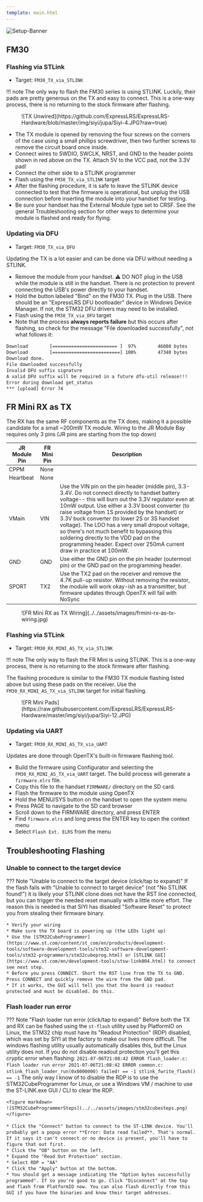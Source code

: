 ```yaml
---
template: main.html
---
```


![Setup-Banner](https://raw.githubusercontent.com/ExpressLRS/ExpressLRS-hardware/master/img/quick-start.png)

## FM30

### Flashing via STLink

- Target: `FM30_TX_via_STLINK`

!!! note
    The only way to flash the FM30 series is using STLINK. Luckily, their pads are pretty generous on the TX and easy to connect. This is a one-way process, there is no returning to the stock firmware after flashing. 

<figure markdown>
![TX Unwired](https://github.com/ExpressLRS/ExpressLRS-Hardware/blob/master/img/siyi/jupa/Siyi-4.JPG?raw=true)
</figure>

* The TX module is opened by removing the four screws on the corners of the case using a small phillips screwdriver, then two further screws to remove the circuit board once inside.
* Connect wires to SWDIO, SWCLK, NRST, and GND to the header points shown in red above on the TX. Attach 5V to the VCC pad, not the 3.3V pad!
* Connect the other side to a STLINK programmer
* Flash using the `FM30_TX_via_STLINK` target
* After the flashing procedure, it is safe to leave the STLINK device connected to test that the firmware is operational, but unplug the USB connection before inserting the module into your handset for testing.
* Be sure your handset has the External Module type set to CRSF. See the general Troubleshooting section for other ways to determine your module is flashed and ready for flying.

### Updating via DFU

- Target: `FM30_TX_via_DFU`

Updating the TX is a lot easier and can be done via DFU without needing a STLINK.

* Remove the module from your handset. ⚠️ DO NOT plug in the USB while the module is still in the handset. There is no protection to prevent connecting the USB's power directly to your handset.
* Hold the button labeled "Bind" on the FM30 TX. Plug in the USB. There should be an "ExpressLRS DFU bootloader" device in Windows Device Manager. If not, the STM32 DFU drivers may need to be installed.
* Flash using the `FM30_TX_via_DFU` target
* Note that the process **always reports failure** but this occurs after flashing, so check for the message "File downloaded successfully", not what follows it:
```
Download        [======================== ]  97%        46080 bytes
Download        [=========================] 100%        47340 bytes
Download done.
File downloaded successfully
Invalid DFU suffix signature
A valid DFU suffix will be required in a future dfu-util release!!!
Error during download get_status
*** [upload] Error 74
```

## FR Mini RX as TX

The RX has the same RF components as the TX does, making it a possible candidate for a small ~200mW TX module. Wiring to the JR Module Bay requires only 3 pins (JR pins are starting from the top down)

JR Module Pin | FR Mini Pin | Description
|--|--|--|
| CPPM | None | |
| Heartbeat | None | |
| VMain | VIN | Use the VIN pin on the pin header (middle pin), 3.3-3.4V. Do not connect directly to handset battery voltage-- this will burn out the 3.3V regulator even at 10mW output. Use either a 3.3V boost converter (to raise voltage from 1S provided by the handset) or 3.3V buck converter (to lower 2S or 3S handset voltage). The LDO has a very small dropout voltage, so there's not much benefit to bypassing this soldering directly to the VDD pad on the programming header. Expect over 250mA current draw in practice at 100mW. |
| GND | GND | Use either the GND pin on the pin header (outermost pin) or the GND pad on the programming header.
| SPORT | TX2 | Use the TX2 pad on the receiver and remove the 4.7K pull-up resistor. Without removing the resistor, the module will work okay-ish as a transmitter, but firmware updates through OpenTX will fail with NoSync

<figure markdown>
![FR Mini RX as TX Wiring](../../assets/images/frmini-rx-as-tx-wiring.jpg)
</figure>

### Flashing via STLink

- Target: `FM30_RX_MINI_AS_TX_via_STLINK`

!!! note
    The only way to flash the FR Mini is using STLINK. This is a one-way process, there is no returning to the stock firmware after flashing. 
    
The flashing procedure is similar to the FM30 TX module flashing listed above but using these pads on the receiver. Use the `FM30_RX_MINI_AS_TX_via_STLINK` target for initial flashing.

<figure markdown>
![FR Mini Pads](https://raw.githubusercontent.com/ExpressLRS/ExpressLRS-Hardware/master/img/siyi/jupa/Siyi-12.JPG)
</figure>

### Updating via UART

- Target: `FM30_RX_MINI_AS_TX_via_UART`

Updates are done through OpenTX's built-in firmware flashing tool.

* Build the firmware using Configurator and selecting the `FM30_RX_MINI_AS_TX_via_UART` target. The build process will generate a `firmware.elrs` file.
* Copy this file to the handset `FIRMWARE/` directory on the SD card.
* Flash the firmware to the module using OpenTX
* Hold the MENU/SYS button on the handset to open the system menu
* Press PAGE to navigate to the SD card browser
* Scroll down to the FIRMWARE directory, and press ENTER
* Find `firmware.elrs` and long press the ENTER key to open the context menu
* Select `Flash Ext. ELRS` from the menu

## Troubleshooting Flashing

### <span class="custom-heading" data-id="1">Unable to connect to the target device</span>

??? Note "Unable to connect to the target device (click/tap to expand)"
    If the flash fails with "Unable to connect to target device" (not "No STLINK found!") it is likely your STLINK clone does not have the RST line connected, but you can trigger the needed reset manually with a little more effort. The reason this is needed is that SIYI has disabled "Software Reset" to protect you from stealing their firmware binary.

    * Verify your wiring
    * Make sure the TX board is powering up (the LEDs light up)
    * Use the [STM32CubeProgrammer](https://www.st.com/content/st_com/en/products/development-tools/software-development-tools/stm32-software-development-tools/stm32-programmers/stm32cubeprog.html) or [STLINK GUI](https://www.st.com/en/development-tools/stsw-link004.html) to connect see next step.
    * Before you press CONNECT. Short the RST line from the TX to GND. Press CONNECT and quickly remove the wire from the GND pad.
    * If it works, the GUI will tell you that the board is readout protected and must be disabled. Do this.

### <span class="custom-heading" data-id="2">Flash loader run error</span>

??? Note "Flash loader run error (click/tap to expand)"
    Before both the TX and RX can be flashed using the `st-flash` utility used by PlatformIO on Linux, the STM32 chip must have its "Readout Protection" (RDP) disabled, which was set by SIYI at the factory to make our lives more difficult. The windows flashing utility usually automatically disables this, but the Linux utility does not. If you do not disable readout protection you'll get this cryptic error when flashing:
    ```
    2021-07-06T21:08:42 ERROR flash_loader.c: flash loader run error
    2021-07-06T21:08:42 ERROR common.c: stlink_flash_loader_run(0x8000000) failed! == -1
    stlink_fwrite_flash() == -1
    ```
    The only way I know of to disable the RDP is to use the STM32CubeProgrammer for Linux, or use a Windows VM / machine to use the ST-LINK.exe GUI / CLI to clear the RDP.

    <figure markdown>
    ![STM32CubeProgrammerSteps](../../assets/images/stm32cubesteps.png)
    </figure>

    * Click the "Connect" button to connect to the ST-LINK device. You'll probably get a popup error **Error: Data read failed**. That's normal. If it says it can't connect or no device is present, you'll have to figure that out first.
    * Click the "OB" button on the left.
    * Expand the "Read Out Protection" section.
    * Select RDP = "AA"
    * Click the "Apply" button at the bottom.
    * You should get a message indicating the "Option bytes successfully programmed". If so you're good to go. Click "Disconnect" at the top and flash from PlatformIO now. You can also flash directly from this GUI if you have the binaries and know their target addresses.

<script src="../../../assets/javascripts/admonition-enhancement.js"></script>
